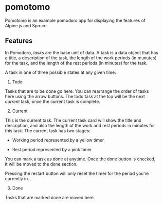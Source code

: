 # pomotomo

Pomotomo is an example pomodoro app for displaying the features of Alpine.js and Spruce.

## Features

In Pomodoro, *tasks* are the base unit of data. A task is a data object that has a title, a description of the task, the length of the work periods (in munutes) for the task, and the length of the rest periods (in minutes) for the task.

A task in one of three possible states at any given time:

1. Todo

  Tasks that are to be done go here. You can rearrange the order of tasks here using the arrow buttons. The todo task at the top will be the next *current* task, once the current task is complete.

2. Current

  This is the current task. The current task card will show the title and description, and also the length of the work and rest periods in minutes for this task. The current task has two stages:

  - Working period represented by a yellow timer

  - Rest period represented by a pink timer

  You can mark a task as done at anytime. Once the done button is checked, it will be moved to the done section.

  Pressing the restart button will only reset the timer for the period you're currently in.

3. Done

Tasks that are marked done are moved here.
